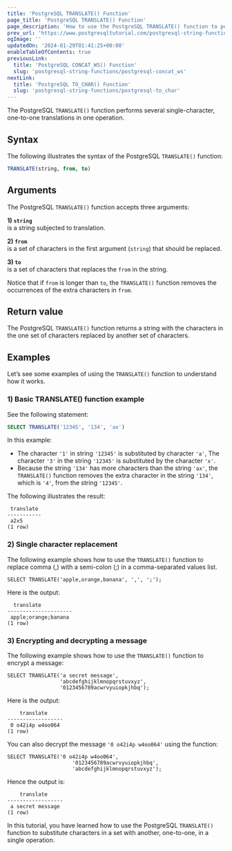 ```yaml
---
title: 'PostgreSQL TRANSLATE() Function'
page_title: 'PostgreSQL TRANSLATE() Function'
page_description: 'How to use the PostgreSQL TRANSLATE() function to perform several single-character, one-to-one translation in one operation.'
prev_url: 'https://www.postgresqltutorial.com/postgresql-string-functions/postgresql-translate/'
ogImage: ''
updatedOn: '2024-01-29T01:41:25+00:00'
enableTableOfContents: true
previousLink:
  title: 'PostgreSQL CONCAT_WS() Function'
  slug: 'postgresql-string-functions/postgresql-concat_ws'
nextLink:
  title: 'PostgreSQL TO_CHAR() Function'
  slug: 'postgresql-string-functions/postgresql-to_char'
---
```


The PostgreSQL `TRANSLATE()` function performs several single\-character, one\-to\-one translations in one operation.

## Syntax

The following illustrates the syntax of the PostgreSQL `TRANSLATE()` function:

```sql
TRANSLATE(string, from, to)
```

## Arguments

The PostgreSQL `TRANSLATE()` function accepts three arguments:

**1\) `string`**  
 is a string subjected to translation.

**2\) `from`**  
 is a set of characters in the first argument (`string`) that should be replaced.

**3\) `to`**  
 is a set of characters that replaces the `from` in the string.

Notice that if `from` is longer than `to`, the `TRANSLATE()` function removes the occurrences of the extra characters in `from`.

## Return value

The PostgreSQL `TRANSLATE()` function returns a string with the characters in the one set of characters replaced by another set of characters.

## Examples

Let’s see some examples of using the `TRANSLATE()` function to understand how it works.

### 1\) Basic TRANSLATE() function example

See the following statement:

```sql
SELECT TRANSLATE('12345', '134', 'ax')
```

In this example:

- The character `'1'` in string `'12345'` is substituted by character `'a'`, The character `'3'` in the string `'12345'` is substituted by the character `'x'`.
- Because the string `'134'` has more characters than the string `'ax'`, the `TRANSLATE()` function removes the extra character in the string `'134'`, which is `'4'`, from the string `'12345'`.

The following illustrates the result:

```text
 translate
-----------
 a2x5
(1 row)
```

### 2\) Single character replacement

The following example shows how to use the `TRANSLATE()` function to replace comma (,) with a semi\-colon (;) in a comma\-separated values list.

```
SELECT TRANSLATE('apple,orange,banana', ',', ';');
```

Here is the output:

```text
  translate
---------------------
 apple;orange;banana
(1 row)
```

### 3\) Encrypting and decrypting a message

The following example shows how to use the `TRANSLATE()` function to encrypt a message:

```
SELECT TRANSLATE('a secret message',
                 'abcdefghijklmnopqrstuvxyz',
                 '0123456789acwrvyuiopkjhbq');
```

Here is the output:

```text
    translate
------------------
 0 o42i4p w4oo064
(1 row)
```

You can also decrypt the message `'0 o42i4p w4oo064'` using the function:

```
SELECT TRANSLATE('0 o42i4p w4oo064',
                     '0123456789acwrvyuiopkjhbq',
                     'abcdefghijklmnopqrstuvxyz');
```

Hence the output is:

```
    translate
------------------
 a secret message
(1 row)
```

In this tutorial, you have learned how to use the PostgreSQL `TRANSLATE()` function to substitute characters in a set with another, one\-to\-one, in a single operation.
